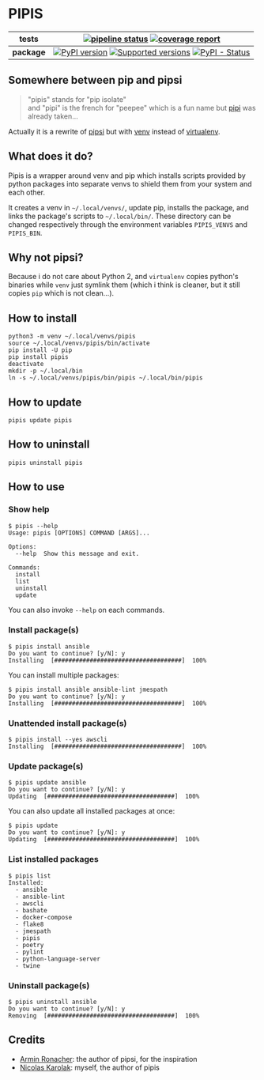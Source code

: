 # PIPIS

| **tests** | [![pipeline status](https://gitlab.com/NicolasKAROLAK/pipis/badges/master/pipeline.svg)](https://gitlab.com/NicolasKAROLAK/pipis/commits/master) [![coverage report](https://gitlab.com/NicolasKAROLAK/pipis/badges/master/coverage.svg)](https://gitlab.com/NicolasKAROLAK/pipis/commits/master) |
|-|-|
| **package** | [![PyPI version](https://img.shields.io/pypi/v/pipis.svg)](https://pypi.org/project/pipis) [![Supported versions](https://img.shields.io/pypi/pyversions/pipis.svg)](https://pypi.org/project/pipis) [![PyPI - Status](https://img.shields.io/pypi/status/pipis.svg)](https://gitlab.com/NicolasKAROLAK/pipis) |

## Somewhere between pip and pipsi

> "pipis" stands for "pip isolate" \
> and "pipi" is the french for "peepee" which is a fun name but [pipi](https://pypi.org/project/pipi/) was already taken…

Actually it is a rewrite of [pipsi](https://github.com/mitsuhiko/pipsi) but with [venv](https://docs.python.org/dev/library/venv.html) instead of [virtualenv](https://virtualenv.pypa.io/en/stable/).

## What does it do?

Pipis is a wrapper around venv and pip which installs scripts provided by python packages into separate venvs to shield them from your system and each other.

It creates a venv in `~/.local/venvs/`, update pip, installs the package, and links the package's scripts to `~/.local/bin/`. These directory can be changed respectively through the environment variables `PIPIS_VENVS` and `PIPIS_BIN`.

## Why not pipsi?

Because i do not care about Python 2, and `virtualenv` copies python's binaries while `venv` just symlink them (which i think is cleaner, but it still copies `pip` which is not clean…).

## How to install

```
python3 -m venv ~/.local/venvs/pipis
source ~/.local/venvs/pipis/bin/activate
pip install -U pip
pip install pipis
deactivate
mkdir -p ~/.local/bin
ln -s ~/.local/venvs/pipis/bin/pipis ~/.local/bin/pipis
```

## How to update

```
pipis update pipis
```

## How to uninstall

```
pipis uninstall pipis
```

## How to use

### Show help

```
$ pipis --help
Usage: pipis [OPTIONS] COMMAND [ARGS]...

Options:
  --help  Show this message and exit.

Commands:
  install
  list
  uninstall
  update
```

You can also invoke `--help` on each commands.

### Install package(s)

```
$ pipis install ansible
Do you want to continue? [y/N]: y
Installing  [####################################]  100%
```

You can install multiple packages:

```
$ pipis install ansible ansible-lint jmespath
Do you want to continue? [y/N]: y
Installing  [####################################]  100%
```

### Unattended install package(s)

```
$ pipis install --yes awscli
Installing  [####################################]  100%
```

### Update package(s)

```
$ pipis update ansible
Do you want to continue? [y/N]: y
Updating  [####################################]  100%
```

You can also update all installed packages at once:

```
$ pipis update
Do you want to continue? [y/N]: y
Updating  [####################################]  100%
```

### List installed packages

```
$ pipis list
Installed:
  - ansible
  - ansible-lint
  - awscli
  - bashate
  - docker-compose
  - flake8
  - jmespath
  - pipis
  - poetry
  - pylint
  - python-language-server
  - twine
```

### Uninstall package(s)

```
$ pipis uninstall ansible
Do you want to continue? [y/N]: y
Removing  [####################################]  100%
```

## Credits

- [Armin Ronacher](https://github.com/mitsuhiko): the author of pipsi, for the inspiration
- [Nicolas Karolak](): myself, the author of pipis
